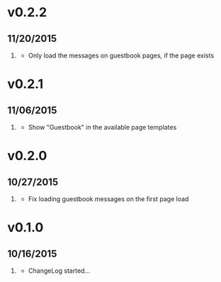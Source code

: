 # v0.2.2
## 11/20/2015

1. [](#bugfix)
    * Only load the messages on guestbook pages, if the page exists

# v0.2.1
## 11/06/2015

1. [](#bugfix)
    * Show "Guestbook" in the available page templates

# v0.2.0
## 10/27/2015

1. [](#bugfix)
    * Fix loading guestbook messages on the first page load

# v0.1.0
## 10/16/2015

1. [](#new)
    * ChangeLog started...

